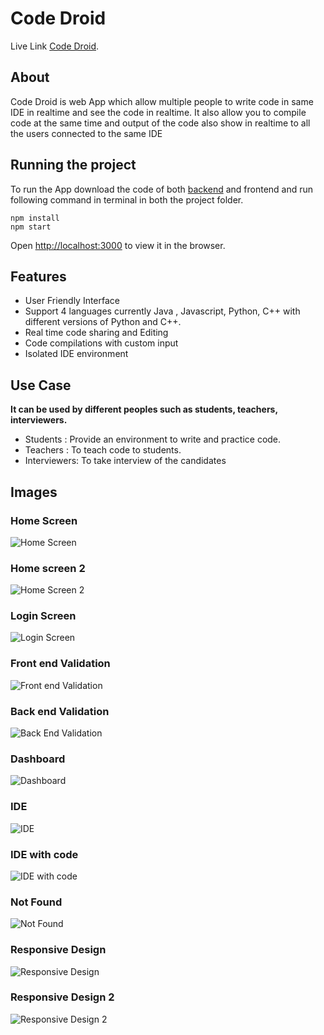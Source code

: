 # Code Droid

Live Link [Code Droid](https://code-droid.netlify.app/).

## About

Code Droid is web App which allow multiple people to write code in same IDE in realtime and see the code in realtime. It also allow you to compile code at the same time and output of the code also show in realtime to all the users connected to the same IDE

## Running the project

To run the App download the code of both [backend](https://github.com/ravi-ranjan-singh/code-droid-backend) and frontend and run following command in terminal in both the project folder.

```
npm install
npm start
```

Open [http://localhost:3000](http://localhost:3000) to view it in the browser.

## Features

- User Friendly Interface
- Support 4 languages currently Java , Javascript, Python, C++ with different versions of Python and C++.
- Real time code sharing and Editing
- Code compilations with custom input
- Isolated IDE environment

## Use Case

**It can be used by different peoples such as students, teachers, interviewers.**

- Students : Provide an environment to write and practice code.
- Teachers : To teach code to students.
- Interviewers: To take interview of the candidates

## Images

### Home Screen

![Home Screen](https://github.com/ravi-ranjan-singh/code-droid-frontend/raw/main/Images/1.png)

### Home screen 2

![Home Screen 2](https://github.com/ravi-ranjan-singh/code-droid-frontend/raw/main/Images/8.png)

### Login Screen

![Login Screen](https://github.com/ravi-ranjan-singh/code-droid-frontend/raw/main/Images/2.png)

### Front end Validation

![Front end Validation](https://github.com/ravi-ranjan-singh/code-droid-frontend/raw/main/Images/3.png)

### Back end Validation

![Back End Validation](https://github.com/ravi-ranjan-singh/code-droid-frontend/raw/main/Images/11.png)

### Dashboard

![Dashboard](https://github.com/ravi-ranjan-singh/code-droid-frontend/raw/main/Images/4.png)

### IDE

![IDE](https://github.com/ravi-ranjan-singh/code-droid-frontend/raw/main/Images/5.png)

### IDE with code

![IDE with code](https://github.com/ravi-ranjan-singh/code-droid-frontend/raw/main/Images/6.png)

### Not Found

![Not Found](https://github.com/ravi-ranjan-singh/code-droid-frontend/raw/main/Images/7.png)

### Responsive Design

![Responsive Design](https://github.com/ravi-ranjan-singh/code-droid-frontend/raw/main/Images/9.png)

### Responsive Design 2

![Responsive Design 2](https://github.com/ravi-ranjan-singh/code-droid-frontend/raw/main/Images/10.png)
